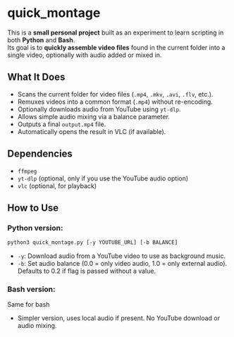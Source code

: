 # quick_montage

This is a **small personal project** built as an experiment to learn scripting in both **Python** and **Bash**.  
Its goal is to **quickly assemble video files** found in the current folder into a single video, optionally with audio added or mixed in.


## What It Does

- Scans the current folder for video files (`.mp4`, `.mkv`, `.avi`, `.flv`, etc.).
- Remuxes videos into a common format (`.mp4`) without re-encoding.
- Optionally downloads audio from YouTube using `yt-dlp`.
- Allows simple audio mixing via a balance parameter.
- Outputs a final `output.mp4` file.
- Automatically opens the result in VLC (if available).


## Dependencies

- `ffmpeg`
- `yt-dlp` (optional, only if you use the YouTube audio option)
- `vlc` (optional, for playback)


##  How to Use

### Python version:
```bash
python3 quick_montage.py [-y YOUTUBE_URL] [-b BALANCE]
```

- `-y`: Download audio from a YouTube video to use as background music.
- `-b`: Set audio balance (0.0 = only video audio, 1.0 = only external audio). Defaults to 0.2 if flag is passed without a value.

### Bash version:
Same for bash 

- Simpler version, uses local audio if present. No YouTube download or audio mixing.


